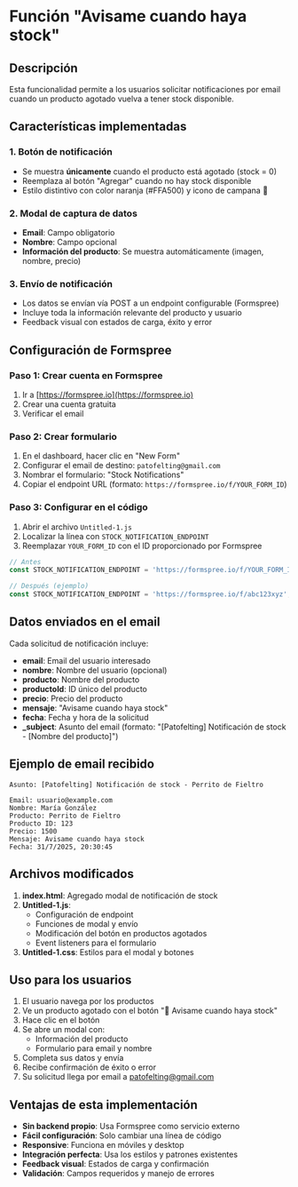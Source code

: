 # Función "Avisame cuando haya stock"

## Descripción
Esta funcionalidad permite a los usuarios solicitar notificaciones por email cuando un producto agotado vuelva a tener stock disponible.

## Características implementadas

### 1. Botón de notificación
- Se muestra **únicamente** cuando el producto está agotado (stock = 0)
- Reemplaza al botón "Agregar" cuando no hay stock disponible
- Estilo distintivo con color naranja (#FFA500) y icono de campana 🔔

### 2. Modal de captura de datos
- **Email**: Campo obligatorio
- **Nombre**: Campo opcional
- **Información del producto**: Se muestra automáticamente (imagen, nombre, precio)

### 3. Envío de notificación
- Los datos se envían vía POST a un endpoint configurable (Formspree)
- Incluye toda la información relevante del producto y usuario
- Feedback visual con estados de carga, éxito y error

## Configuración de Formspree

### Paso 1: Crear cuenta en Formspree
1. Ir a [https://formspree.io](https://formspree.io)
2. Crear una cuenta gratuita
3. Verificar el email

### Paso 2: Crear formulario
1. En el dashboard, hacer clic en "New Form"
2. Configurar el email de destino: `patofelting@gmail.com`
3. Nombrar el formulario: "Stock Notifications"
4. Copiar el endpoint URL (formato: `https://formspree.io/f/YOUR_FORM_ID`)

### Paso 3: Configurar en el código
1. Abrir el archivo `Untitled-1.js`
2. Localizar la línea con `STOCK_NOTIFICATION_ENDPOINT`
3. Reemplazar `YOUR_FORM_ID` con el ID proporcionado por Formspree

```javascript
// Antes
const STOCK_NOTIFICATION_ENDPOINT = 'https://formspree.io/f/YOUR_FORM_ID';

// Después (ejemplo)
const STOCK_NOTIFICATION_ENDPOINT = 'https://formspree.io/f/abc123xyz';
```

## Datos enviados en el email

Cada solicitud de notificación incluye:

- **email**: Email del usuario interesado
- **nombre**: Nombre del usuario (opcional)
- **producto**: Nombre del producto
- **productoId**: ID único del producto
- **precio**: Precio del producto
- **mensaje**: "Avisame cuando haya stock"
- **fecha**: Fecha y hora de la solicitud
- **_subject**: Asunto del email (formato: "[Patofelting] Notificación de stock - [Nombre del producto]")

## Ejemplo de email recibido

```
Asunto: [Patofelting] Notificación de stock - Perrito de Fieltro

Email: usuario@example.com
Nombre: María González
Producto: Perrito de Fieltro
Producto ID: 123
Precio: 1500
Mensaje: Avisame cuando haya stock
Fecha: 31/7/2025, 20:30:45
```

## Archivos modificados

1. **index.html**: Agregado modal de notificación de stock
2. **Untitled-1.js**: 
   - Configuración de endpoint
   - Funciones de modal y envío
   - Modificación del botón en productos agotados
   - Event listeners para el formulario
3. **Untitled-1.css**: Estilos para el modal y botones

## Uso para los usuarios

1. El usuario navega por los productos
2. Ve un producto agotado con el botón "🔔 Avisame cuando haya stock"
3. Hace clic en el botón
4. Se abre un modal con:
   - Información del producto
   - Formulario para email y nombre
5. Completa sus datos y envía
6. Recibe confirmación de éxito o error
7. Su solicitud llega por email a patofelting@gmail.com

## Ventajas de esta implementación

- **Sin backend propio**: Usa Formspree como servicio externo
- **Fácil configuración**: Solo cambiar una línea de código
- **Responsive**: Funciona en móviles y desktop
- **Integración perfecta**: Usa los estilos y patrones existentes
- **Feedback visual**: Estados de carga y confirmación
- **Validación**: Campos requeridos y manejo de errores